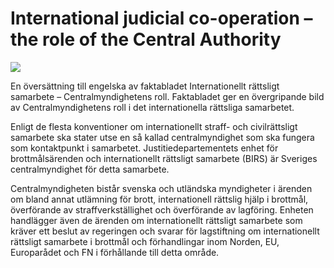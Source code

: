 # International judicial co-operation – the role of the Central Authority

![](/contentassets/d5f28c93990844a98305714d08c00b10/int-judicial.jpg?width=150&quality=85)


En översättning till engelska av faktabladet Internationellt rättsligt samarbete – Centralmyndighetens roll.
Faktabladet ger en övergripande bild av Centralmyndighetens roll i det internationella rättsliga samarbetet.


Enligt de flesta konventioner om internationellt straff\- och civilrättsligt samarbete ska stater utse en så kallad centralmyndighet som ska fungera som kontaktpunkt i samarbetet. Justitiedepartementets enhet för brottmålsärenden och internationellt rättsligt samarbete (BIRS) är Sveriges centralmyndighet för detta samarbete.

Centralmyndigheten bistår svenska och utländska myndigheter i ärenden om bland annat utlämning för brott, internationell rättslig hjälp i brottmål, överförande av straffverkställighet och överförande av lagföring. Enheten handlägger även de ärenden om internationellt rättsligt samarbete som kräver ett beslut av regeringen och svarar för lagstiftning om internationellt rättsligt samarbete i brottmål och förhandlingar inom Norden, EU, Europarådet och FN i förhållande till detta område.
